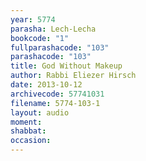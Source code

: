 ```yaml
---
year: 5774
parasha: Lech-Lecha
bookcode: "1"
fullparashacode: "103"
parashacode: "103"
title: God Without Makeup
author: Rabbi Eliezer Hirsch
date: 2013-10-12
archivecode: 57741031
filename: 5774-103-1
layout: audio
moment: 
shabbat: 
occasion: 
---
```

